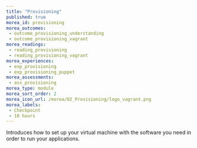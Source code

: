 ```yaml
---
title: "Provisioning"
published: true
morea_id: provisioning
morea_outcomes:
 - outcome_provisioning_understanding
 - outcome_provisioning_vagrant
morea_readings:
 - reading_provisioning
 - reading_provisioning_vagrant
morea_experiences:
 - exp_provisioning
 - exp_provisioning_puppet
morea_assessments:
 - ass_provisioning
morea_type: module
morea_sort_order: 2
morea_icon_url: /morea/02_Provisioning/logo_vagrant.png
morea_labels:
 - Checkpoint
 - 10 hours
---
```

Introduces how to set up your virtual machine with the software you need in order to run your applications.
